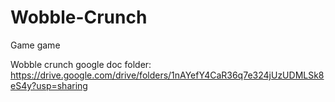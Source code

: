 # Wobble-Crunch
Game game 



Wobble crunch google doc folder:
https://drive.google.com/drive/folders/1nAYefY4CaR36q7e324jUzUDMLSk8eS4y?usp=sharing

